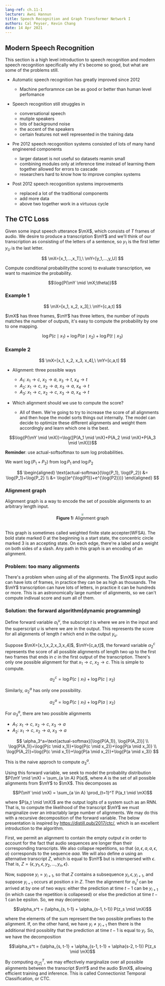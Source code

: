 ```yaml
---
lang-ref: ch.11-1
lecturer: Awni Hannun
title: Speech Recognition and Graph Transformer Network I
authors: Cal Peyser, Kevin Chang
date: 14 Apr 2021
---
```


## Modern Speech Recognition

This section is a high level introduction to speech recognition and modern speech recognition specifically why it's become so good, but what are some of the problems still.

* Automatic speech recognition has greatly improved since 2012
    * Machine perforamnce can be as good or better than human level perfomance
* Speech recognition still struggles in
    * conversational speech
    * mutiple speakers
    * lots of background noise
    * the accent of the speakers
    * certain features not well represented in the training data
* Pre 2012 speech recogonition systems consisted of lots of many hand engineered components
    * larger dataset is not useful so datasets reamin small
    * combining modules only at inference time instead of learning them together allowed for errors to cascade
    * researchers hard to know how to improve complex systems

* Post 2012 speech recogonition systems improvements
    * replaced a lot of the traditional components
    * add more data
    * above two together work in a virtuous cycle


## The CTC Loss

Given some input speech utterance $\mX$, which consists of $T$ frames of audio. We desire to produce a transcription $\mY$ and we'll think of our transcription as consisting of the letters of a sentence, so $y_1$ is the first letter $y_U$ is the last letter.

$$
\mX=[x_1,...,x_T],\ \mY=[y_1,...,y_U]
$$

Compute conditional probability(the score) to evaluate transcription, we want to maximize the probability.

$$\log{P(\mY \mid \mX;\theta)}$$


### Example 1

$$
\mX=[x_1, x_2, x_3],\ \mY=[c,a,t]
$$

$\mX$ has three frames, $\mY$ has three letters, the number of inputs matches the number of outputs, it's easy to compute the probability by one to one mapping.

$$\log{P(c \mid x_1)} + \log{P(a \mid x_2)} + \log{P(t \mid x_3)}$$


### Example 2

$$
\mX=[x_1, x_2, x_3, x_4],\ \mY=[c,a,t]
$$

* Alignment: three possible ways
    * $A_1$: $x_1\rightarrow c$, $x_2\rightarrow a$, $x_3\rightarrow t$, $x_4\rightarrow t$
    * $A_2$: $x_1\rightarrow c$, $x_2\rightarrow a$, $x_3\rightarrow a$, $x_4\rightarrow t$
    * $A_3$: $x_1\rightarrow c$, $x_2\rightarrow c$, $x_3\rightarrow a$, $x_4\rightarrow t$
    
* Which alignment should we use to compute the score?
    * All of them. We're going to try to increase the score of all alignments and then hope the model sorts things out internally. The model can decide to optimize these different alignments and weight them accordingly and learn which one is the best.
    
$$\log{P(\mY \mid \mX)}=\log{[P(A_1 \mid \mX)+P(A_2 \mid \mX)+P(A_3 \mid \mX)]}$$
    
**Reminder**: use actual-softsoftmax to sum log probabilities.

We want $\log{(P_1+P_2)}$ from $\log{P_1}$ and $\log{P_2}$

$$
\begin{aligned}
\text{actual-softmax}(\log{P_1}, \log{P_2}) 
&= \log{P_1}+\log{P_2} \\
&= \log{(e^{\log{P1}}+e^{\log{P2}})}
\end{aligned}
$$

### Alignment graph

Alignment graph is a way to encode the set of possible alignments to an arbitrary length input.
    
<center>
<img src="{{site.baseurl}}/images/week11/11-1/figure1.png" style="zoom: 40%; background-color:#DCDCDC;"/><br>
<b>Figure 1:</b> Alignment graph<br>
<br>
</center>

This graph is sometimes called weighted finite state accepter(WFSA). The bold state marked 0 at the beginning is a start state, the concentric circle marked 3 is an accepting state. On each edge, there're a label and a weight on both sides of a slash. Any path in this graph is an encoding of an alignment.
    

### Problem: too many alignments

There's a problem when using all of the alignments. The $\mX$ input audio can have lots of frames, in practice they can be as high as thousands. The $\mY$ transcription can have lots of letters, in practice it can be hundreds or more. This is an astronomically large number of alignments, so we can't compute indivual score and sum all of them.


### Solution: the forward algorithm(dynamic programming)

Define forward variable $\alpha_t^u$, the subscript $t$ is where we are in the input and the superscript $u$ is where we are in the output. This represents the score for all alignments of length $t$ which end in the output $y_u$.

Suppose $\mX=[x_1,x_2,x_3,x_4]$, $\mY=[c,a,t]$, the forward variable $\alpha_2^c$ represents the score of all possible alignments of length two up to the first two frames that ends in $c$ in the first output of the transcription. There's only one possible alignment for that $x_1\rightarrow c$, $x_2\rightarrow c$. This is simple to compute.

$$\alpha_2^c=\log{P(c \mid x_1)}+\log{P(c \mid x_2)}$$

Similarly, $\alpha_2^a$ has only one possibility.

$$\alpha_2^a=\log{P(c \mid x_1)}+\log{P(a \mid x_2)}$$

For $\alpha_3^a$, there are two possible alignments

* $A_1$: $x_1\rightarrow c$, $x_2\rightarrow c$, $x_3\rightarrow a$
* $A_2$: $x_1\rightarrow c$, $x_2\rightarrow a$, $x_3\rightarrow a$

$$
\alpha_3^a=\text{actual-softmax}[\log{P(A_1)}, \log{P(A_2)}] \\
\log{P(A_1)}=\log{P(c \mid x_1)}+\log{P(c \mid x_2)}+\log{P(a \mid x_3)} \\
\log{P(A_2)}=\log{P(c \mid x_1)}+\log{P(a \mid x_2)}+\log{P(a \mid x_3)}
$$

This is the naive approch to compute $\alpha_3^a$.

Using this forward variable, we seek to model the probablity distribution $P(\mY \mid \mX) = \sum_{a \in A} P(a)$, where $A$ is the set of all possible alignments from $\mY$ to $\mX$.  This decomposes as 

$$P(\mY \mid \mX) = \sum_{a \in A}  \prod_{t=1}^T P(a_t \mid \mX)$$

where $P(a_t \mid \mX)$ are the output logits of a system such as an RNN. That is, to compute the likelihood of the transcript $\mY$ we must marginalize over an intractably large number of alignments.  We may do this with a recursive decomposition of the forward variable.  The below presentation is inspired by https://distill.pub/2017/ctc/, which is an excellent introduction to the algorithm.

First, we permit an alignment to contain the empty output $\epsilon$ in order to account for the fact that audio sequences are longer than their corresponding transcripts.  We also collapse repetitions, so that $\{a, \epsilon, a, a, \epsilon, a\}$ corresponds to the sequence $aaa$.  We will also define $\alpha$ using an alternative transcript $Z$, which is equal to $\mY$ but is interspersed with $\epsilon$.  That is, $Z = \{\epsilon, y_1, \epsilon, y_2, ..., y_n, \epsilon \}$.

Now, suppose $y_i = y_{i+1}$, so that $Z$ contains a subsequence $y_i, \epsilon, y_{i+1}$, and suppose $y_{i+1}$ occurs at position $s$ in $Z$.  Then the alignment for $\alpha_{s}^t$ can be arrived at by one of two ways: either the prediction at time $t-1$ can be $y_{i+1}$ (in which case the repetition is collapesed) or else the prediction at time $t-1$ can be epsilon.  So, we may decompose:

$$\alpha_s^t = (\alpha_{s, t-1} + \alpha_{s-1, t-1}) P(z_s \mid \mX)$$

where the elements of the sum represent the two possible prefixes to the alignment.  If, on the other hand, we have $y_i \ne y_{i+1}$ then there is the additional third possiblity that the prediction at time $t-1$ is equal to $y_i$.  So, we have the decomposition

$$\alpha_s^t = (\alpha_{s, t-1} + \alpha_{s-1, t-1} + \alpha{s-2, t-1}) P(z_s \mid \mX)$$

By computing $\alpha_{\vert Z\vert}^{T}$, we may effectively marginalize over all possible alignments between the transcript $\mY$ and the audio $\mX$, allowing efficient training and inference.  This is called Connectionist Temporal Classification, or CTC.


